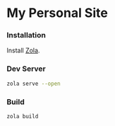 # My Personal Site

### Installation

Install [Zola](https://www.getzola.org/documentation/getting-started/installation/).

### Dev Server

```bash
zola serve --open
```

### Build

```bash
zola build
```
